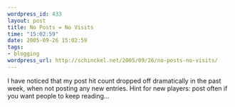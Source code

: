 ```yaml
--- 
wordpress_id: 433
layout: post
title: No Posts = No Visits
time: "15:02:59"
date: 2005-09-26 15:02:59
tags: 
- blogging
wordpress_url: http://schinckel.net/2005/09/26/no-posts-no-visits/
---
```

I have noticed that my post hit count dropped off dramatically in the past week, when not posting any new entries. Hint for new players: post often if you want people to keep reading... 
